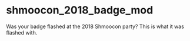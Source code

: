 # shmoocon_2018_badge_mod
Was your badge flashed at the 2018 Shmoocon party? This is what it was flashed with.
